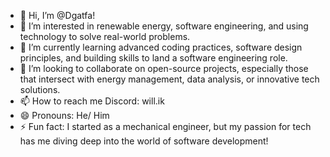 - 👋 Hi, I’m @Dgatfa!
- 👀 I’m interested in renewable energy, software engineering, and using technology to solve real-world problems.
- 🌱 I’m currently learning advanced coding practices, software design principles, and building skills to land a software engineering role.
- 💞️ I’m looking to collaborate on open-source projects, especially those that intersect with energy management, data analysis, or innovative tech solutions.
- 📫 How to reach me Discord: will.ik
- 😄 Pronouns: He/ Him
- ⚡ Fun fact: I started as a mechanical engineer, but my passion for tech has me diving deep into the world of software development!
<!---
Dgatfa/Dgatfa is a ✨ special ✨ repository because its `README.md` (this file) appears on your GitHub profile.
You can click the Preview link to take a look at your changes.
--->
